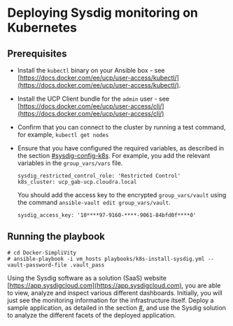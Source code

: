 # Deploying Sysdig monitoring on Kubernetes

## Prerequisites

-   Install the `kubectl` binary on your Ansible box - see [https://docs.docker.com/ee/ucp/user-access/kubectl/](https://docs.docker.com/ee/ucp/user-access/kubectl/).
-   Install the UCP Client bundle for the `admin` user - see [https://docs.docker.com/ee/ucp/user-access/cli/](https://docs.docker.com/ee/ucp/user-access/cli/)
-   Confirm that you can connect to the cluster by running a test command, for example, `kubectl get nodes`
-   Ensure that you have configured the required variables, as described in the section [\#sysdig-config-k8s](#sysdig-config-k8s). For example, you add the relevant variables in the `group_vars/vars` file.

    ```
    sysdig_restricted_control_role: 'Restricted Control'
    k8s_cluster: ucp_gab-ucp.cloudra.local
    
    ```

    You should add the access key to the encrypted `group_vars/vault` using the command `ansible-vault edit group_vars/vault`.

    ```
    sysdig_access_key: '10****97-9160-****-9061-84bfd0f****0'
    
    ```


## Running the playbook

```
# cd Docker-SimpliVity
# ansible-playbook -i vm_hosts playbooks/k8s-install-sysdig.yml --vault-password-file .vault_pass

```

Using the Sysdig software as a solution \(SaaS\) website [https://app.sysdigcloud.com](https://app.sysdigcloud.com), you are able to view, analyze and inspect various different dashboards. Initially, you will just see the monitoring information for the infrastructure itself. Deploy a sample application, as detailed in the section [\#](#), and use the Sysdig solution to analyze the different facets of the deployed application.